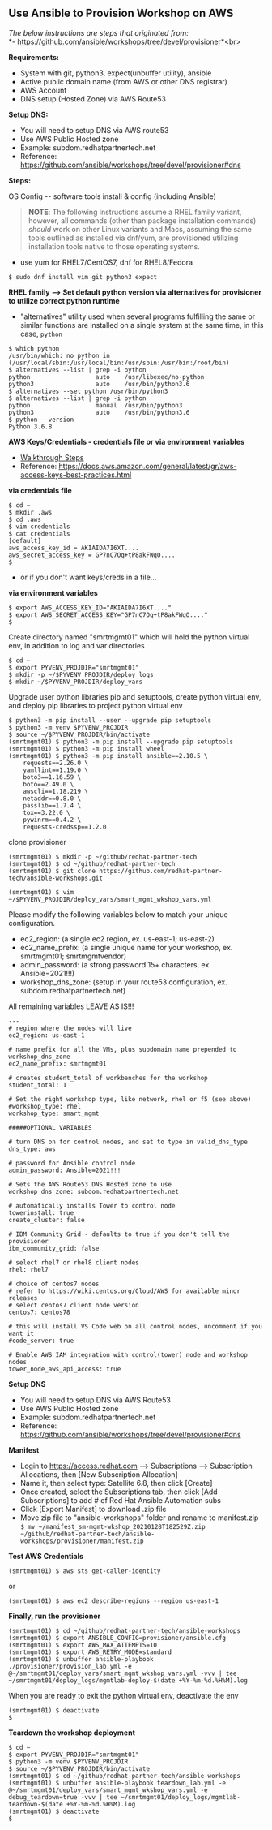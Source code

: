 ## Use Ansible to Provision Workshop on AWS

*The below instructions are steps that originated from:*<br>
*- https://github.com/ansible/workshops/tree/devel/provisioner*<br>



**Requirements:**
- System with git, python3, expect(unbuffer utility), ansible
- Active public domain name (from AWS or other DNS registrar)
- AWS Account
- DNS setup (Hosted Zone) via AWS Route53

**Setup DNS:** 
- You will need to setup DNS via AWS route53
- Use AWS Public Hosted zone
- Example: subdom.redhatpartnertech.net
- Reference: https://github.com/ansible/workshops/tree/devel/provisioner#dns

**Steps:**
 
OS Config -- software tools install & config (including Ansible)

> **NOTE**: The following instructions assume a RHEL family variant, however, all commands (other than package installation commands) *should* work on other Linux variants and Macs, assuming the same tools outlined as installed via dnf/yum, are provisioned utilizing installation tools native to those operating systems.

- use yum for RHEL7/CentOS7, dnf for RHEL8/Fedora
```
$ sudo dnf install vim git python3 expect
```
**RHEL family --> Set default python version via alternatives for provisioner to utilize correct python runtime**
- "alternatives" utility used when several programs fulfilling the same or similar functions are installed on a single system at the same time, in this case, `python`
```
$ which python
/usr/bin/which: no python in (/usr/local/sbin:/usr/local/bin:/usr/sbin:/usr/bin:/root/bin)
$ alternatives --list | grep -i python
python              	auto  	/usr/libexec/no-python
python3             	auto  	/usr/bin/python3.6
$ alternatives --set python /usr/bin/python3
$ alternatives --list | grep -i python
python              	manual	/usr/bin/python3
python3             	auto  	/usr/bin/python3.6
$ python --version
Python 3.6.8
```

**AWS Keys/Credentials - credentials file or via environment variables**
- [Walkthrough Steps](https://github.com/ansible/workshops/blob/devel/docs/aws-directions/AWSHELP.md)
- Reference: https://docs.aws.amazon.com/general/latest/gr/aws-access-keys-best-practices.html

**via credentials file**
```
$ cd ~
$ mkdir .aws
$ cd .aws
$ vim credentials 
$ cat credentials
[default]
aws_access_key_id = AKIAIDA7I6XT....
aws_secret_access_key = GP7nC7Oq+tP8akFWqO....
$
```

- or if you don't want keys/creds in a file...

**via environment variables**
```
$ export AWS_ACCESS_KEY_ID="AKIAIDA7I6XT...."
$ export AWS_SECRET_ACCESS_KEY="GP7nC7Oq+tP8akFWqO...."
$
```

Create directory named "smrtmgmt01" which will hold the python virtual env, in addition to log and var directories

```
$ cd ~
$ export PYVENV_PROJDIR="smrtmgmt01"
$ mkdir -p ~/$PYVENV_PROJDIR/deploy_logs
$ mkdir ~/$PYVENV_PROJDIR/deploy_vars
```

Upgrade user python libraries pip and setuptools, create python virtual env, and deploy pip libraries to project python virtual env

```
$ python3 -m pip install --user --upgrade pip setuptools
$ python3 -m venv $PYVENV_PROJDIR
$ source ~/$PYVENV_PROJDIR/bin/activate
(smrtmgmt01) $ python3 -m pip install --upgrade pip setuptools
(smrtmgmt01) $ python3 -m pip install wheel
(smrtmgmt01) $ python3 -m pip install ansible==2.10.5 \
    requests==2.26.0 \
    yamllint==1.19.0 \
    boto3==1.16.59 \
    boto==2.49.0 \
    awscli==1.18.219 \
    netaddr==0.8.0 \
    passlib==1.7.4 \
    tox==3.22.0 \
    pywinrm==0.4.2 \
    requests-credssp==1.2.0
```

 clone provisioner

```
(smrtmgmt01) $ mkdir -p ~/github/redhat-partner-tech
(smrtmgmt01) $ cd ~/github/redhat-partner-tech
(smrtmgmt01) $ git clone https://github.com/redhat-partner-tech/ansible-workshops.git

(smrtmgmt01) $ vim ~/$PYVENV_PROJDIR/deploy_vars/smart_mgmt_wkshop_vars.yml
```
Please modify the following variables below to match your unique configuration.
- ec2_region: (a single ec2 region, ex. us-east-1; us-east-2)
- ec2_name_prefix: (a single unique name for your workshop, ex. smrtmgmt01; smrtmgmtvendor)
- admin_password: (a strong password 15+ characters, ex. Ansible=2021!!!)
- workshop_dns_zone: (setup in your route53 configuration, ex. subdom.redhatpartnertech.net)

All remaining variables LEAVE AS IS!!!
```
---
# region where the nodes will live
ec2_region: us-east-1

# name prefix for all the VMs, plus subdomain name prepended to workshop_dns_zone
ec2_name_prefix: smrtmgmt01

# creates student_total of workbenches for the workshop
student_total: 1

# Set the right workshop type, like network, rhel or f5 (see above)
#workshop_type: rhel
workshop_type: smart_mgmt

#####OPTIONAL VARIABLES

# turn DNS on for control nodes, and set to type in valid_dns_type
dns_type: aws

# password for Ansible control node
admin_password: Ansible=2021!!!

# Sets the AWS Route53 DNS Hosted zone to use
workshop_dns_zone: subdom.redhatpartnertech.net

# automatically installs Tower to control node
towerinstall: true
create_cluster: false

# IBM Community Grid - defaults to true if you don't tell the provisioner
ibm_community_grid: false

# select rhel7 or rhel8 client nodes
rhel: rhel7

# choice of centos7 nodes
# refer to https://wiki.centos.org/Cloud/AWS for available minor releases
# select centos7 client node version
centos7: centos78

# this will install VS Code web on all control nodes, uncomment if you want it
#code_server: true

# Enable AWS IAM integration with control(tower) node and workshop nodes
tower_node_aws_api_access: true
```

**Setup DNS** 
- You will need to setup DNS via AWS Route53
- Use AWS Public Hosted zone
- Example: subdom.redhatpartnertech.net
- Reference: https://github.com/ansible/workshops/tree/devel/provisioner#dns

**Manifest**
- Login to https://access.redhat.com --> Subscriptions --> Subscription Allocations, then [New Subscription Allocation]
- Name it, then select type: Satellite 6.8, then click [Create]
- Once created, select the Subscriptions tab, then click [Add Subscriptions] to add # of Red Hat Ansible Automation subs
- Click [Export Manifest] to download .zip file
- Move zip file to "ansible-workshops" folder and rename to manifest.zip<br>
`$ mv ~/manifest_sm-mgmt-wkshop_20210128T182529Z.zip ~/github/redhat-partner-tech/ansible-workshops/provisioner/manifest.zip`

**Test AWS Credentials**
```
(smrtmgmt01) $ aws sts get-caller-identity
```
or
```
(smrtmgmt01) $ aws ec2 describe-regions --region us-east-1
```

**Finally, run the provisioner**
```
(smrtmgmt01) $ cd ~/github/redhat-partner-tech/ansible-workshops
(smrtmgmt01) $ export ANSIBLE_CONFIG=provisioner/ansible.cfg
(smrtmgmt01) $ export AWS_MAX_ATTEMPTS=10
(smrtmgmt01) $ export AWS_RETRY_MODE=standard
(smrtmgmt01) $ unbuffer ansible-playbook ./provisioner/provision_lab.yml -e @~/smrtmgmt01/deploy_vars/smart_mgmt_wkshop_vars.yml -vvv | tee ~/smrtmgmt01/deploy_logs/mgmtlab-deploy-$(date +%Y-%m-%d.%H%M).log
```
When you are ready to exit the python virtual env, deactivate the env
```
(smrtmgmt01) $ deactivate
$
```

**Teardown the workshop deployment**
```
$ cd ~
$ export PYVENV_PROJDIR="smrtmgmt01"
$ python3 -m venv $PYVENV_PROJDIR
$ source ~/$PYVENV_PROJDIR/bin/activate
(smrtmgmt01) $ cd ~/github/redhat-partner-tech/ansible-workshops
(smrtmgmt01) $ unbuffer ansible-playbook teardown_lab.yml -e @~/smrtmgmt01/deploy_vars/smart_mgmt_wkshop_vars.yml -e debug_teardown=true -vvv | tee ~/smrtmgmt01/deploy_logs/mgmtlab-teardown-$(date +%Y-%m-%d.%H%M).log
(smrtmgmt01) $ deactivate
$
```


